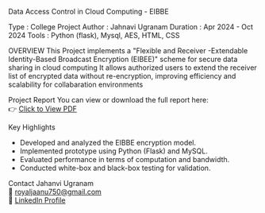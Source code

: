 Data Access Control in Cloud Computing - EIBBE

Type : College Project
Author : Jahnavi Ugranam
Duration : Apr 2024 - Oct 2024
Tools : Python (flask), Mysql, AES, HTML, CSS


OVERVIEW
This Project implements a "Flexible and Receiver -Extendable Identity-Based Broadcast Encryption (EIBEE)" scheme for secure data sharing in cloud computing
It allows authorized users to extend the receiver list of encrypted data without re-encryption, improving efficiency and scalability for collabaration environments


Project Report
You can view or download the full report here:  
👉 [Click to View PDF](./463c7915-6af1-46cf-86c2-c396c9204f9c.pdf)


 Key Highlights
- Developed and analyzed the EIBBE encryption model.  
- Implemented prototype using Python (Flask) and MySQL.  
- Evaluated performance in terms of computation and bandwidth.  
- Conducted white-box and black-box testing for validation.


Contact
Jahanvi Ugranam  
📧 royaljaanu750@gmail.com  
🔗 [LinkedIn Profile](www.linkedin.com/in/jaanu-royal-752822294)
